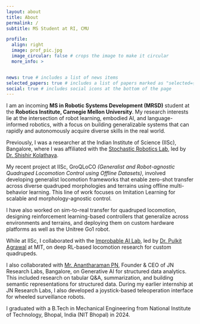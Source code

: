 ```yaml
---
layout: about
title: About
permalink: /
subtitle: MS Student at RI, CMU

profile:
  align: right
  image: prof_pic.jpg
  image_circular: false # crops the image to make it circular
  more_info: >


news: true # includes a list of news items
selected_papers: true # includes a list of papers marked as "selected={true}"
social: true # includes social icons at the bottom of the page
---
```


I am an incoming **MS in Robotic Systems Development (MRSD)** student at the **Robotics Institute, Carnegie Mellon University**. My research interests lie at the intersection of robot learning, embodied AI, and language-informed robotics, with a focus on building generalizable systems that can rapidly and autonomously acquire diverse skills in the real world.

Previously, I was a researcher at the Indian Institute of Science (IISc), Bangalore, where I was affiliated with the [Stochastic Robotics Lab](https://www.stochlab.com), led by [Dr. Shishir Kolathaya](https://www.shishirny.com).

My recent project at IISc, GroQLoCO *(Generalist and Robot-agnostic Quadruped Locomotion Control using Offline Datasets)*, involved developing generalist locomotion frameworks that enable zero-shot transfer across diverse quadruped morphologies and terrains using offline multi-behavior learning. This line of work focuses on Imitation Learning for scalable and morphology-agnostic control.

I have also worked on sim-to-real transfer for quadruped locomotion, designing reinforcement learning-based controllers that generalize across environments and terrains, and deploying them on custom hardware platforms as well as the Unitree Go1 robot.

While at IISc, I collaborated with the [Improbable AI Lab](https://cap.csail.mit.edu/improbable-ai-lab-lab-tour), led by [Dr. Pulkit Agrawal](https://people.csail.mit.edu/pulkitag/) at MIT, on deep RL-based locomotion research for custom quadrupeds.

I also collaborated with [Mr. Anantharaman PN](https://www.linkedin.com/in/anantharamanp/), Founder & CEO of JN Research Labs, Bangalore, on Generative AI for structured data analytics. This included research on tabular Q&A, summarization, and building semantic representations for structured data. During my earlier internship at JN Research Labs, I also developed a joystick-based teleoperation interface for wheeled surveillance robots.

I graduated with a B.Tech in Mechanical Engineering from National Institute of Technology, Bhopal, India (NIT Bhopal) in 2024.